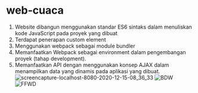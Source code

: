 # web-cuaca
1. Website dibangun menggunakan standar ES6 sintaks dalam menuliskan kode JavaScript pada proyek yang dibuat
2. Terdapat penerapan custom element
3. Menggunakan webpack sebagai module bundler
4. Memanfaatkan Webpack sebagai environment dalam pengembangan proyek (tahap development).
5. Memanfaatkan API dengan menggunakan konsep AJAX dalam menampilkan data yang dinamis pada aplikasi yang dibuat.
![screencapture-localhost-8080-2020-12-15-08_36_33](https://user-images.githubusercontent.com/50267676/102156843-02150e80-3eb1-11eb-9d75-a5423a9ed197.png)
![BDW](https://user-images.githubusercontent.com/50267676/102157371-f2e29080-3eb1-11eb-9b5f-437b445fa516.PNG)
![FFWD](https://user-images.githubusercontent.com/50267676/102157376-f413bd80-3eb1-11eb-9192-d5c1c94f4b9c.PNG)


